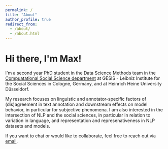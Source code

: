 ```yaml
---
permalink: /
title: "About"
author_profile: true
redirect_from: 
  - /about/
  - /about.html
---
```



# Hi there, I'm Max!

I'm a second year PhD student in the Data Science Methods team in the [Compuatational Social Science department](https://www.gesis.org/en/institute/about-us/departments/computational-social-science) at GESIS - Leibniz Institute for the Social Sciences in Cologne, Germany, and at Heinrich Heine University Düsseldorf.

My research focuses on linguistic and annotator-specific factors of (dis)agreement in text annotation and downstream effects on model behavior, in particular for subjective phenomena. I am also interested in the intersection of NLP and the social sciences, in particular in relation to variation in language, and representation and represenativeness in NLP datasets and models.

If you want to chat or would like to collaborate, feel free to reach out via [email](mailto:maximilian.maurer@gesis.org).